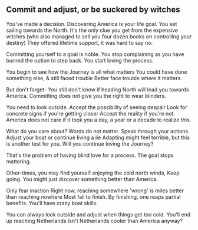 ## Commit and adjust, or be suckered by witches

You've made a decision.
Discovering America is your life goal.
You set sailing towards the North.
It's the only clue you get from the expensive witches (who also managed to sell you four dozen books on controlling your destiny)
They offered lifetime support, it was hard to say no.

Committing yourself to a goal is noble.
You stop complaining as you have burned the option to step back.
You start loving the process.

You begin to see how the Journey is all what matters
You could have done something else, & still faced trouble
Better face trouble where it matters.

But don't forget- You still don't know if heading North will lead you towards America.
Committing does not give you the right to wear blinders.

You need to look outside.
Accept the possibility of seeing despair
Look for concrete signs if you're getting closer
Accept the reality if you're not.
America does not care if it took you a day, a year or a decade to realize this.

What do you care about?
Words do not matter. Speak through your actions.
Adjust your boat or continue living a lie
Adapting might feel terrible, but this is another test for you.
Will you continue loving the Journey?

That's the problem of having blind love for a process. 
The goal stops mattering.

Other-times, you may find yourself enjoying the cold north winds, 
Keep going.
You might just discover something better than America.

Only fear inaction
Right now, reaching somewhere 'wrong' is miles better than reaching nowhere
Most fail to finish.
By finishing, one reaps partial benefits. 
You'll have crazy boat skills.

You can always look outside and adjust when things get too cold.
You'll end up reaching Netherlands
Isn't Netherlands cooler than America anyway?
